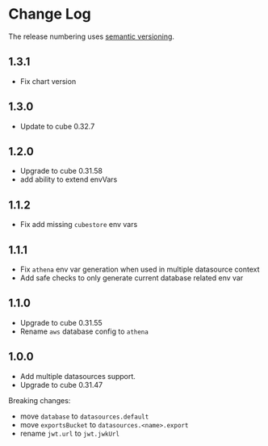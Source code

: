 # Change Log

The release numbering uses [semantic versioning](http://semver.org).

## 1.3.1

- Fix chart version

## 1.3.0

- Update to cube 0.32.7

## 1.2.0

- Upgrade to cube 0.31.58
- add ability to extend envVars

## 1.1.2

- Fix add missing `cubestore` env vars

## 1.1.1

- Fix `athena` env var generation when used in multiple datasource context
- Add safe checks to only generate current database related env var

## 1.1.0

- Upgrade to cube 0.31.55
- Rename `aws` database config to `athena`

## 1.0.0

- Add multiple datasources support.
- Upgrade to cube 0.31.47

Breaking changes:

- move `database` to `datasources.default`
- move `exportsBucket` to `datasources.<name>.export`
- rename `jwt.url` to `jwt.jwkUrl`
